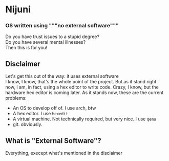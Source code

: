 # Nijuni
### OS written using """no external software"""
Do you have trust issues to a stupid degree?  
Do you have several mental illnesses?  
Then this is for you!

## Disclaimer
Let's get this out of the way: it uses external software  
I know, I know, that's the whole point of the project. But as it stand right now, I am, in fact, using a hex editor to write code. Crazy, I know, but the hardware hex editor is coming later. As it stands now, these are the current problems:
- An OS to develop off of. I use arch, btw
- A hex editor. I use `hexedit`
- A virtual machine. Not technically required, but very nice. I use `qemu`
- git. obviously.

## What is "External Software"?
Everything, execept what's mentioned in the disclaimer
